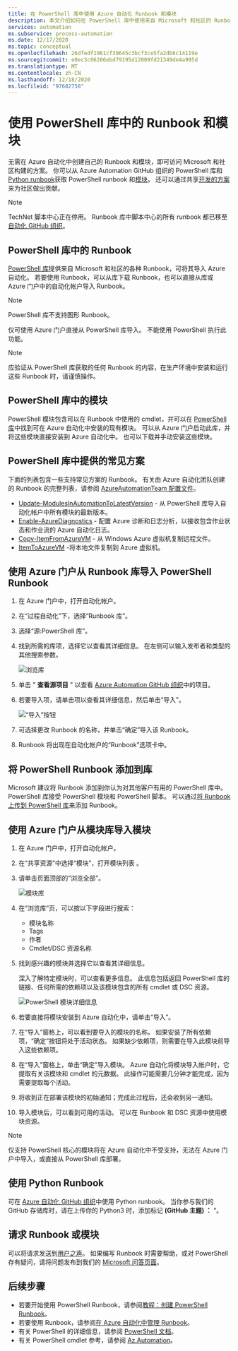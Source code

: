 ```yaml
---
title: 在 PowerShell 库中使用 Azure 自动化 Runbook 和模块
description: 本文介绍如何在 PowerShell 库中使用来自 Microsoft 和社区的 Runbook 和模块。
services: automation
ms.subservice: process-automation
ms.date: 12/17/2020
ms.topic: conceptual
ms.openlocfilehash: 26dfedf1961cf39645c3bcf3ce5fa2db6c14119e
ms.sourcegitcommit: e0ec3c06206ebd79195d12009fd21349de4a995d
ms.translationtype: MT
ms.contentlocale: zh-CN
ms.lasthandoff: 12/18/2020
ms.locfileid: "97682758"
---
```

# <a name="use-runbooks-and-modules-in-powershell-gallery"></a>使用 PowerShell 库中的 Runbook 和模块

无需在 Azure 自动化中创建自己的 Runbook 和模块，即可访问 Microsoft 和社区构建的方案。 你可以从 Azure Automation GitHub 组织的 PowerShell 库和[Python runbook](#use-python-runbooks)获取 PowerShell runbook 和[模块](#modules-in-powershell-gallery)。 还可以通过共享[开发的方案](#add-a-powershell-runbook-to-the-gallery)来为社区做出贡献。

> [!NOTE]
> TechNet 脚本中心正在停用。 Runbook 库中脚本中心的所有 runbook 都已移至 [自动化 GitHub 组织](https://github.com/azureautomation)。

## <a name="runbooks-in-powershell-gallery"></a>PowerShell 库中的 Runbook

[PowerShell 库](https://www.powershellgallery.com/packages)提供来自 Microsoft 和社区的各种 Runbook，可将其导入 Azure 自动化。 若要使用 Runbook，可以从库下载 Runbook，也可以直接从库或 Azure 门户中的自动化帐户导入 Runbook。

> [!NOTE]
> PowerShell 库不支持图形 Runbook。

仅可使用 Azure 门户直接从 PowerShell 库导入。 不能使用 PowerShell 执行此功能。

> [!NOTE]
> 应验证从 PowerShell 库获取的任何 Runbook 的内容，在生产环境中安装和运行这些 Runbook 时，请谨慎操作。

## <a name="modules-in-powershell-gallery"></a>PowerShell 库中的模块

PowerShell 模块包含可以在 Runbook 中使用的 cmdlet，并可以在 [PowerShell 库](https://www.powershellgallery.com)中找到可在 Azure 自动化中安装的现有模块。 可以从 Azure 门户启动此库，并将这些模块直接安装到 Azure 自动化中。 也可以下载并手动安装这些模块。

## <a name="common-scenarios-available-in-powershell-gallery"></a>PowerShell 库中提供的常见方案

下面的列表包含一些支持常见方案的 Runbook。 有关由 Azure 自动化团队创建的 Runbook 的完整列表，请参阅 [AzureAutomationTeam 配置文件](https://www.powershellgallery.com/profiles/AzureAutomationTeam)。

   * [Update-ModulesInAutomationToLatestVersion](https://www.powershellgallery.com/packages/Update-ModulesInAutomationToLatestVersion/) - 从 PowerShell 库导入自动化帐户中所有模块的最新版本。
   * [Enable-AzureDiagnostics](https://www.powershellgallery.com/packages/Enable-AzureDiagnostics/) - 配置 Azure 诊断和日志分析，以接收包含作业状态和作业流的 Azure 自动化日志。
   * [Copy-ItemFromAzureVM](https://www.powershellgallery.com/packages/Copy-ItemFromAzureVM/) - 从 Windows Azure 虚拟机复制远程文件。
   * [ItemToAzureVM](https://www.powershellgallery.com/packages/Copy-ItemToAzureVM/) -将本地文件复制到 Azure 虚拟机。

## <a name="import-a-powershell-runbook-from-the-runbook-gallery-with-the-azure-portal"></a>使用 Azure 门户从 Runbook 库导入 PowerShell Runbook

1. 在 Azure 门户中，打开自动化帐户。
2. 在“过程自动化”下，选择“Runbook 库”。 
3. 选择“源:PowerShell 库”。
4. 找到所需的库项，选择它以查看其详细信息。 在左侧可以输入发布者和类型的其他搜索参数。

   ![浏览库](media/automation-runbook-gallery/browse-gallery.png)

5. 单击 " **查看源项目** " 以查看 [Azure Automation GitHub 组织](https://github.com/azureautomation)中的项目。
6. 若要导入项，请单击项以查看其详细信息，然后单击“导入”。

   ![“导入”按钮](media/automation-runbook-gallery/gallery-item-detail.png)

7. 可选择更改 Runbook 的名称，并单击“确定”导入该 Runbook。
8. Runbook 将出现在自动化帐户的“Runbook”选项卡中。

## <a name="add-a-powershell-runbook-to-the-gallery"></a>将 PowerShell Runbook 添加到库

Microsoft 建议将 Runbook 添加到你认为对其他客户有用的 PowerShell 库中。 PowerShell 库接受 PowerShell 模块和 PowerShell 脚本。 可以通过[将 Runbook 上传到 PowerShell 库](/powershell/scripting/gallery/how-to/publishing-packages/publishing-a-package)来添加 Runbook。

## <a name="import-a-module-from-the-module-gallery-with-the-azure-portal"></a>使用 Azure 门户从模块库导入模块

1. 在 Azure 门户中，打开自动化帐户。
2. 在“共享资源”中选择“模块”，打开模块列表 。
3. 请单击页面顶部的“浏览全部”。

   ![模块库](media/automation-runbook-gallery/modules-blade.png)

4. 在“浏览库”页，可以按以下字段进行搜索：

   * 模块名称
   * Tags
   * 作者
   * Cmdlet/DSC 资源名称

5. 找到感兴趣的模块并选择它以查看其详细信息。

   深入了解特定模块时，可以查看更多信息。 此信息包括返回 PowerShell 库的链接、任何所需的依赖项以及该模块包含的所有 cmdlet 或 DSC 资源。

   ![PowerShell 模块详细信息](media/automation-runbook-gallery/gallery-item-details-blade.png)

6. 若要直接将模块安装到 Azure 自动化中，请单击“导入”。
7. 在“导入”窗格上，可以看到要导入的模块的名称。 如果安装了所有依赖项，“确定”按钮将处于活动状态。 如果缺少依赖项，则需要在导入此模块前导入这些依赖项。
8. 在“导入”窗格上，单击“确定”导入模块。 Azure 自动化将模块导入帐户时，它提取有关该模块和 cmdlet 的元数据。 此操作可能需要几分钟才能完成，因为需要提取每个活动。
9. 将收到正在部署该模块的初始通知；完成此过程后，还会收到另一通知。
10. 导入模块后，可以看到可用的活动。 可以在 Runbook 和 DSC 资源中使用模块资源。

> [!NOTE]
> 仅支持 PowerShell 核心的模块将在 Azure 自动化中不受支持，无法在 Azure 门户中导入，或直接从 PowerShell 库部署。

## <a name="use-python-runbooks"></a>使用 Python Runbook

可在 [Azure 自动化 GitHub 组织](https://github.com/azureautomation)中使用 Python runbook。 当你参与我们的 GitHub 存储库时，请在上传你的 Python3 时，添加标记 **(GitHub 主题) ：** "。

## <a name="request-a-runbook-or-module"></a>请求 Runbook 或模块

可以将请求发送到[用户之声](https://feedback.azure.com/forums/246290-azure-automation/)。  如果编写 Runbook 时需要帮助，或对 PowerShell 存有疑问，请将问题发布到我们的 [Microsoft 问答页面](/answers/topics/azure-automation.html)。

## <a name="next-steps"></a>后续步骤

* 若要开始使用 PowerShell Runbook，请参阅[教程：创建 PowerShell Runbook](learn/automation-tutorial-runbook-textual-powershell.md)。
* 若要使用 Runbook，请参阅[在 Azure 自动化中管理 Runbook](manage-runbooks.md)。
* 有关 PowerShell 的详细信息，请参阅 [PowerShell 文档](/powershell/scripting/overview)。
* 有关 PowerShell cmdlet 参考，请参阅 [Az.Automation](/powershell/module/az.automation)。
